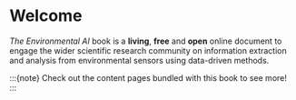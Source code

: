 # Welcome 

_The Environmental AI_ book is a **living**, **free** and **open** online document to engage the wider scientific research community on information extraction and analysis from environmental sensors using data-driven methods.

:::{note}
Check out the content pages bundled with this book to see more!
:::